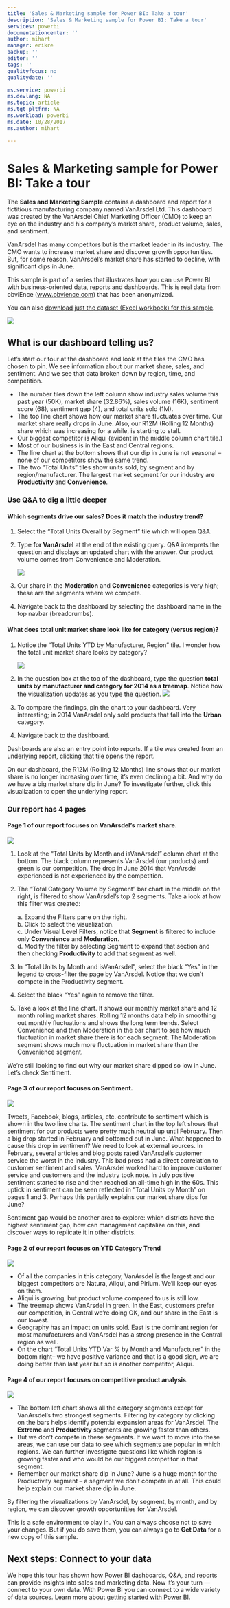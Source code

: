 ```yaml
---
title: 'Sales & Marketing sample for Power BI: Take a tour'
description: 'Sales & Marketing sample for Power BI: Take a tour'
services: powerbi
documentationcenter: ''
author: mihart
manager: erikre
backup: ''
editor: ''
tags: ''
qualityfocus: no
qualitydate: ''

ms.service: powerbi
ms.devlang: NA
ms.topic: article
ms.tgt_pltfrm: NA
ms.workload: powerbi
ms.date: 10/28/2017
ms.author: mihart

---
```

# Sales & Marketing sample for Power BI: Take a tour
The **Sales and Marketing Sample** contains a dashboard and report for a fictitious manufacturing company named VanArsdel Ltd. This dashboard was created by the VanArsdel Chief Marketing Officer (CMO) to keep an eye on the industry and his company’s market share, product volume, sales, and sentiment.

VanArsdel has many competitors but is the market leader in its industry. The CMO wants to increase market share and discover growth opportunities. But, for some reason, VanArsdel’s market share has started to decline, with significant dips in June.

This sample is part of a series that illustrates how you can use Power BI with business-oriented data, reports and dashboards. This is real data from obviEnce (www.obvience.com) that has been anonymized.

You can also [download just the dataset (Excel workbook) for this sample](http://go.microsoft.com/fwlink/?LinkId=529785).

![](media/powerbi-sample-sales-and-marketing-take-a-tour/sales1.png)

## What is our dashboard telling us?
Let’s start our tour at the dashboard and look at the tiles the CMO has chosen to pin. We see information about our market share, sales, and sentiment. And we see that data broken down by region, time, and competition.

* The number tiles down the left column show industry sales volume this past year (50K), market share (32.86%), sales volume (16K), sentiment score (68), sentiment gap (4), and total units sold (1M).
* The top line chart shows how our market share fluctuates over time. Our market share really drops in June. Also, our R12M (Rolling 12 Months) share which was increasing for a while, is starting to stall.
* Our biggest competitor is Aliqui (evident in the middle column chart tile.)
* Most of our business is in the East and Central regions.
* The line chart at the bottom shows that our dip in June is not seasonal – none of our competitors show the same trend.
* The two “Total Units” tiles show units sold, by segment and by region/manufacturer. The largest market segment for our industry are **Productivity** and **Convenience**.

### Use Q&A to dig a little deeper
#### Which segments drive our sales? Does it match the industry trend?
1. Select the “Total Units Overall by Segment” tile which will open Q&A.
2. Type **for VanArsdel** at the end of the existing query. Q&A interprets the question and displays an updated chart with the answer. Our product volume comes from Convenience and Moderation.
   
   ![](media/powerbi-sample-sales-and-marketing-take-a-tour/sales2.png)
3. Our share in the **Moderation** and **Convenience** categories is very high; these are the segments where we compete.
4. Navigate back to the dashboard by selecting the dashboard name in the top navbar (breadcrumbs).

#### What does total unit market share look like for category (versus region)?
1. Notice the “Total Units YTD by Manufacturer, Region” tile. I wonder how the total unit market share looks by category? 
   
   ![](media/powerbi-sample-sales-and-marketing-take-a-tour/sales3.png)
2. In the question box at the top of the dashboard, type the question **total units by manufacturer and category for 2014 as a treemap**. Notice how the visualization updates as you type the question.
   ![](media/powerbi-sample-sales-and-marketing-take-a-tour/totalUnitsByManufacturerAndCategoryFor2014AsATreemap-new.png)
3. To compare the findings, pin the chart to your dashboard. Very interesting; in 2014 VanArsdel only sold products that fall into the **Urban** category.
4. Navigate back to the dashboard.

Dashboards are also an entry point into reports.  If a tile was created from an underlying report, clicking that tile opens the report. 

On our dashboard, the R12M (Rolling 12 Months) line shows that our market share is no longer increasing over time, it’s even declining a bit. And why do we have a big market share dip in June? To investigate further, click this visualization to open the underlying report.

### Our report has 4 pages
#### Page 1 of our report focuses on VanArsdel’s market share.
![](media/powerbi-sample-sales-and-marketing-take-a-tour/sales5.png)

1. Look at the “Total Units by Month and isVanArsdel” column chart at the bottom. The black column represents VanArsdel (our products) and green is our competition. The drop in June 2014 that VanArsdel experienced is not experienced by the competition.
2. The “Total Category Volume by Segment” bar chart in the middle on the right, is filtered to show VanArsdel’s top 2 segments. Take a look at how this filter was created:  
   
   a.  Expand the Filters pane on the right.  
   b.  Click to select the visualization.  
   c.  Under Visual Level Filters, notice that **Segment** is filtered to include only **Convenience** and **Moderation**.  
   d.  Modify the filter by selecting Segment to expand that section and then checking **Productivity** to add that segment as well.  
3. In “Total Units by Month and isVanArsdel”, select the black “Yes” in the legend to cross-filter the page by VanArsdel. Notice that we don’t compete in the Productivity segment.
4. Select the black “Yes” again to remove the filter.
5. Take a look at the line chart. It shows our monthly market share and 12 month rolling market shares. Rolling 12 months data help in smoothing out monthly fluctuations and shows the long term trends. Select Convenience and then Moderation in the bar chart to see how much fluctuation in market share there is for each segment. The Moderation segment shows much more fluctuation in market share than the Convenience segment.

We’re still looking to find out why our market share dipped so low in June. Let’s check Sentiment.

#### Page 3 of our report focuses on Sentiment.
![](media/powerbi-sample-sales-and-marketing-take-a-tour/sales6.png)

Tweets, Facebook, blogs, articles, etc. contribute to sentiment which is shown in the two line charts. The sentiment chart in the top left shows that sentiment for our products were pretty much neutral up until February. Then a big drop started in February and bottomed out in June. What happened to cause this drop in sentiment? We need to look at external sources. In February, several articles and blog posts rated VanArsdel’s customer service the worst in the industry. This bad press had a direct correlation to customer sentiment and sales. VanArsdel worked hard to improve customer service and customers and the industry took note. In July positive sentiment started to rise and then reached an all-time high in the 60s. This uptick in sentiment can be seen reflected in “Total Units by Month” on pages 1 and 3. Perhaps this partially explains our market share dips for June?

Sentiment gap would be another area to explore: which districts have the highest sentiment gap, how can management capitalize on this, and discover ways to replicate it in other districts.

#### Page 2 of our report focuses on YTD Category Trend
![](media/powerbi-sample-sales-and-marketing-take-a-tour/reportPage2.png)

* Of all the companies in this category, VanArsdel is the largest and our biggest competitors are Natura, Aliqui, and Pirium. We’ll keep our eyes on them.
* Aliqui is growing, but product volume compared to us is still low.
* The treemap shows VanArsdel in green. In the East, customers prefer our competition, in Central we’re doing OK, and our share in the East is our lowest.
* Geography has an impact on units sold. East is the dominant region for most manufacturers and VanArsdel has a strong presence in the Central region as well.
* On the chart “Total Units YTD Var % by Month and Manufacturer” in the bottom right– we have positive variance and that is a good sign, we are doing better than last year but so is another competitor, Aliqui.

#### Page 4 of our report focuses on competitive product analysis.
![](media/powerbi-sample-sales-and-marketing-take-a-tour/sales8.png)

* The bottom left chart shows all the category segments except for VanArsdel’s two strongest segments. Filtering by category by clicking on the bars helps identify potential expansion areas for VanArsdel. The **Extreme** and **Productivity** segments are growing faster than others.
* But we don’t compete in these segments. If we want to move into these areas, we can use our data to see which segments are popular in which regions. We can further investigate questions like which region is growing faster and who would be our biggest competitor in that segment.
* Remember our market share dip in June? June is a huge month for the Productivity segment – a segment we don’t compete in at all. This could help explain our market share dip in June.

By filtering the visualizations by VanArsdel, by segment, by month, and by region, we can discover growth opportunities for VanArsdel.

This is a safe environment to play in. You can always choose not to save your changes. But if you do save them, you can always go to **Get Data** for a new copy of this sample.

## Next steps: Connect to your data
We hope this tour has shown how Power BI dashboards, Q&A, and reports can provide insights into sales and marketing data. Now it’s your turn — connect to your own data. With Power BI you can connect to a wide variety of data sources. Learn more about [getting started with Power BI](powerbi-service-get-started.md).  

